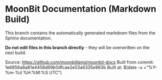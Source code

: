 # MoonBit Documentation (Markdown Build)

This branch contains the automatically generated markdown files from the Sphinx documentation.

**Do not edit files in this branch directly** - they will be overwritten on the next build.

Source: https://github.com/moonbitlang/moonbit-docs
Built from commit: 1e6856a8a81e4458d69b0dfcae2e53a6335e963b
Built at: $(date -u +"%Y-%m-%d %H:%M:%S UTC")
